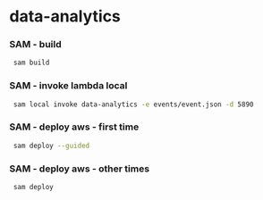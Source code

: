 
# data-analytics

### SAM - build

```bash
 sam build
```

### SAM - invoke lambda local

```bash
 sam local invoke data-analytics -e events/event.json -d 5890
```

### SAM - deploy aws - first time

```bash
 sam deploy --guided
```

### SAM - deploy aws - other times

```bash
 sam deploy
```